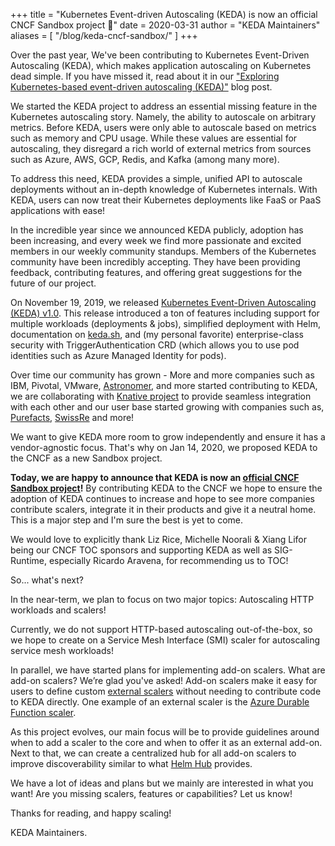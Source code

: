 +++
title = "Kubernetes Event-driven Autoscaling (KEDA) is now an official CNCF Sandbox project 🎉"
date = 2020-03-31
author = "KEDA Maintainers"
aliases = [
    "/blog/keda-cncf-sandbox/"
]
+++

Over the past year, We've been contributing to Kubernetes Event-Driven Autoscaling (KEDA), which makes application autoscaling on Kubernetes dead simple. If you have missed it, read about it in our ["Exploring Kubernetes-based event-driven autoscaling (KEDA)"](https://blog.tomkerkhove.be/2019/06/11/a-closer-look-at-kubernetes-based-event-driven-autoscaling-keda/) blog post.

We started the KEDA project to address an essential missing feature in the Kubernetes autoscaling story. Namely, the ability to autoscale on arbitrary metrics. Before KEDA, users were only able to autoscale based on metrics such as memory and CPU usage. While these values are essential for autoscaling, they disregard a rich world of external metrics from sources such as Azure, AWS, GCP, Redis, and Kafka (among many more).

To address this need, KEDA provides a simple, unified API to autoscale deployments without  an in-depth knowledge of Kubernetes internals. With KEDA, users can now treat their Kubernetes deployments like FaaS or PaaS applications with ease!

In the incredible year since we announced KEDA publicly, adoption has been increasing, and every week we find more passionate and excited members in our weekly community standups. Members of the Kubernetes community have been incredibly accepting. They have been providing feedback, contributing features, and offering great suggestions for the future of our project.

On November 19, 2019, we released [Kubernetes Event-Driven Autoscaling (KEDA) v1.0](https://cloudblogs.microsoft.com/opensource/2019/11/19/keda-1-0-release-kubernetes-based-event-driven-autoscaling/). This release introduced a ton of features including support for multiple workloads (deployments & jobs), simplified deployment with Helm, documentation on [keda.sh](https://keda.sh/), and (my personal favorite) enterprise-class security with TriggerAuthentication CRD (which allows you to use pod identities such as Azure Managed Identity for pods).

Over time our community has grown - More and more companies such as IBM, Pivotal, VMware, [Astronomer](https://www.astronomer.io/),  and more started contributing to KEDA, we are collaborating with [Knative project](https://knative.dev/) to provide seamless integration with each other and our user base started growing with companies such as, [Purefacts](https://www.purefacts.com/), [SwissRe](https://www.swissre.com/) and more!

We want to give KEDA more room to grow independently and ensure it has a vendor-agnostic focus. That's why on Jan 14, 2020, we proposed KEDA to  the CNCF as a new Sandbox project.

**Today, we are happy to announce that KEDA is now an [official CNCF Sandbox project](https://www.cncf.io/sandbox-projects/)!** By contributing KEDA to the CNCF we hope to ensure the adoption of KEDA continues to increase and hope to see more companies contribute scalers, integrate it in their products and give it a neutral home. This is a major step and I'm sure the best is yet to come.

We would love to explicitly thank Liz Rice, Michelle Noorali & Xiang Lifor being our CNCF TOC sponsors and supporting KEDA as well as SIG-Runtime, especially Ricardo Aravena, for recommending us to TOC!

So... what's next?

In the near-term, we plan to focus on two major topics:  Autoscaling HTTP workloads and scalers!

Currently, we do not support HTTP-based autoscaling out-of-the-box, so we hope to create on a Service Mesh Interface (SMI) scaler for autoscaling service mesh workloads!

In parallel, we have started plans for implementing add-on scalers. What are add-on scalers? We’re glad you've asked! Add-on scalers make it easy for users to define custom [external scalers](https://keda.sh/scalers/external/) without needing to contribute code to KEDA directly. One example of an external scaler is the [Azure Durable Function scaler](https://github.com/kedacore/keda-scaler-durable-functions).

As this project evolves, our main focus will be to provide guidelines around when to add a scaler to the core and when  to offer it as an external add-on. Next to that, we can create a centralized hub for all add-on scalers to improve discoverability similar to what [Helm Hub](https://hub.helm.sh/) provides.

We have a lot of ideas and plans but we mainly are interested in what you want! Are you missing scalers, features or capabilities? Let us know!

Thanks for reading, and happy scaling!

KEDA Maintainers.

